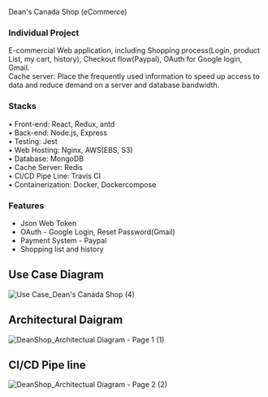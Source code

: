 Dean's Canada Shop (eCommerce)
### Individual Project
E-commercial Web application, including Shopping process(Login, product List, my cart, history),
Checkout flow(Paypal), OAuth for Google login, Gmail.
<br />
Cache server: Place the frequently used information to speed up access to data and reduce
demand on a server and database bandwidth.

### Stacks
• Front-end: React, Redux, antd <br />
• Back-end: Node.js, Express <br />
• Testing: Jest <br />
• Web Hosting: Nginx, AWS(EBS, S3) <br />
• Database: MongoDB <br />
• Cache Server: Redis <br />
• CI/CD Pipe Line: Travis CI <br />
• Containerization: Docker, Dockercompose <br />
### Features
* Json Web Token
* OAuth - Google Login, Reset Password(Gmail)
* Payment System - Paypal
* Shopping list and history

## Use Case Diagram
![Use Case_Dean's Canada Shop (4)](https://user-images.githubusercontent.com/68558143/138359683-e5da87d5-9d84-4682-a815-9becd132faf1.jpg)

## Architectural Daigram
![DeanShop_Architectual Diagram - Page 1 (1)](https://user-images.githubusercontent.com/68558143/138359750-2173eef3-acba-4a23-9151-166a17341450.jpeg)

## CI/CD Pipe line
![DeanShop_Architectual Diagram - Page 2 (2)](https://user-images.githubusercontent.com/68558143/138359761-e06e0ab9-c06a-410a-ac81-ed90444715e0.jpeg)



